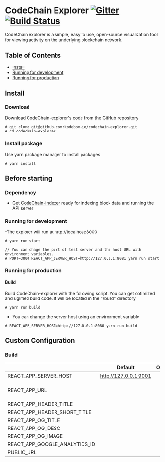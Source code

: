 # CodeChain Explorer [![Gitter](https://badges.gitter.im/CodeChain-io.svg)](https://gitter.im/CodeChain-io/Lobby?utm_source=badge&utm_medium=badge&utm_campaign=pr-badge) [![Build Status](https://travis-ci.org/CodeChain-io/codechain-explorer.svg?branch=master)](https://travis-ci.org/CodeChain-io/codechain-explorer)

CodeChain explorer is a simple, easy to use, open-source visualization tool for viewing activity on the underlying blockchain network.

## Table of Contents

- [Install](https://github.com/CodeChain-io/codechain-explorer#install)
- [Running for development](https://github.com/CodeChain-io/codechain-explorer#running-for-development)
- [Running for production](https://github.com/CodeChain-io/codechain-explorer#running-for-production)

## Install

### Download

Download CodeChain-explorer's code from the GitHub repository

```
# git clone git@github.com:kodebox-io/codechain-explorer.git
# cd codechain-explorer
```

### Install package

Use yarn package manager to install packages

```
# yarn install
```

## Before starting

### Dependency

- Get [CodeChain-indexer](https://github.com/CodeChain-io/codechain-indexer) ready for indexing block data and running the API server

### Running for development

-The explorer will run at http://localhost:3000

```
# yarn run start

// You can chage the port of test server and the host URL with environment variables.
# PORT=3000 REACT_APP_SERVER_HOST=http://127.0.0.1:8081 yarn run start
```

### Running for production

#### Build

Build CodeChain-explorer with the following script. You can get optimized and uglified build code. It will be located in the "/build" directory

```
# yarn run build
```

- You can change the server host using an environment variable

```
# REACT_APP_SERVER_HOST=http://127.0.0.1:8080 yarn run build
```

## Custom Configuration

### Build

|                               | Default               | Options | Description                     |
| ----------------------------- | --------------------- | ------- | ------------------------------- |
| REACT_APP_SERVER_HOST         | http://127.0.0.1:9001 |         |                                 |
| REACT_APP_URL                 |                       |         | This is used for the open graph |
| REACT_APP_HEADER_TITLE        |                       |         |                                 |
| REACT_APP_HEADER_SHORT_TITLE  |                       |         |                                 |
| REACT_APP_OG_TITLE            |                       |         |                                 |
| REACT_APP_OG_DESC             |                       |         |                                 |
| REACT_APP_OG_IMAGE            |                       |         |                                 |
| REACT_APP_GOOGLE_ANALYTICS_ID |                       |         |                                 |
| PUBLIC_URL                    |                       |         |                                 |
